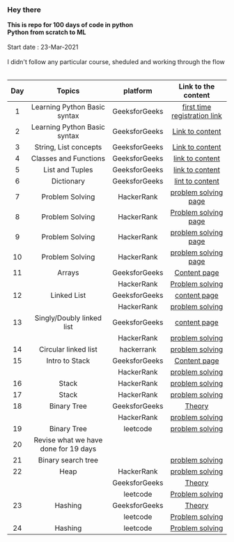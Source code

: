 ### Hey there
**This is repo for 100 days of code in python  
Python from scratch to ML**  
<br/>
Start date : 23-Mar-2021  
<br/>
I didn't follow any particular course, sheduled and working through the flow  
<br/>  

| Day    | Topics          | platform | Link to the content |
| :----: | :-------------: | :-----------: | :-----------------: |
| 1 | Learning Python Basic syntax | GeeksforGeeks | [first time registration link](https://practice.geeksforgeeks.org/batch/fork-python) |
| 2 | Learning Python Basic syntax | GeeksforGeeks | [Link to content](https://practice.geeksforgeeks.org/tracks/python-module-2/?batchId=119) |
| 3 | String, List concepts | GeeksforGeeks | [Link to content](https://practice.geeksforgeeks.org/tracks/python-module-3/?batchId=119) |
| 4 | Classes and Functions | GeeksforGeeks | [link to content](https://practice.geeksforgeeks.org/tracks/python-module-4/?batchId=119) |
| 5 | List and Tuples | GeeksforGeeks | [link to content](https://practice.geeksforgeeks.org/tracks/python-module-5/?batchId=119) |
| 6 | Dictionary | GeeksforGeeks | [lint to content](https://practice.geeksforgeeks.org/tracks/python-module-6/?batchId=119) |
| 7 | Problem Solving | HackerRank | [problem solving page](https://www.hackerrank.com/domains/python?badge_type=python) |
| 8 | Problem Solving | HackerRank | [Problem solving page](https://www.hackerrank.com/domains/python?badge_type=python) |
| 9 | Problem Solving | HackerRank | [problem solving page](https://www.hackerrank.com/domains/python?badge_type=python) |
| 10 | Problem Solving | HackerRank | [problem solving page](https://www.hackerrank.com/domains/python?badge_type=python) |
| 11 | Arrays | GeeksforGeeks | [Content page](https://www.geeksforgeeks.org/data-structures/) |
|  |  | HackerRank | [Problem solving](https://www.hackerrank.com/domains/data-structures) |
| 12 | Linked List | GeeksforGeeks | [content page](https://www.geeksforgeeks.org/data-structures/linked-list/) |
|  | | HackerRank | [problem solving](https://www.hackerrank.com/domains/data-structures?filters%5Bsubdomains%5D%5B%5D=linked-lists) |
| 13 | Singly/Doubly linked list |  GeeksforGeeks | [content page](https://www.geeksforgeeks.org/data-structures/linked-list/) |
| | | HackerRank | [problem solving](https://www.hackerrank.com/domains/data-structures?filters%5Bsubdomains%5D%5B%5D=linked-lists) |
| 14 | Circular linked list | hackerrank | [problem solving](https://www.hackerrank.com/domains/data-structures?filters%5Bsubdomains%5D%5B%5D=linked-lists) |
| 15 | Intro to Stack | GeeksforGeeks | [Content page](https://www.geeksforgeeks.org/stack-data-structure/) |
| | | HackerRank | [problem solving](https://www.hackerrank.com/domains/data-structures?filters%5Bsubdomains%5D%5B%5D=stacks) |
| 16 | Stack | HackerRank | [problem solving](https://www.hackerrank.com/domains/data-structures?filters%5Bsubdomains%5D%5B%5D=stacks) |
| 17 | Stack | HackerRank | [problem solving](https://www.hackerrank.com/domains/data-structures?filters%5Bsubdomains%5D%5B%5D=stacks) |
| 18 | Binary Tree | GeeksforGeeks | [Theory](https://www.geeksforgeeks.org/binary-tree-data-structure/) |
| | | HackerRank | [problem solving](https://www.hackerrank.com/domains/data-structures?filters%5Bsubdomains%5D%5B%5D=balanced-trees&badge_type=problem-solving) |
| 19 | Binary Tree | leetcode | [problem solving](https://leetcode.com/tag/tree/) |
| 20 | Revise what we have done for 19 days | | |
| 21 | Binary search tree | | [problem solving](https://leetcode.com/problemset/all/?topicSlugs=binary-search-tree) |
| 22 | Heap | HackerRank | [problem solving](https://www.hackerrank.com/domains/data-structures?filters%5Bsubdomains%5D%5B%5D=heap) |
| | | GeeksforGeeks | [Theory](https://www.geeksforgeeks.org/heap-data-structure/) |
| | | leetcode | [Problem solving](https://leetcode.com/tag/heap/) |
| 23 | Hashing | GeeksforGeeks | [Theory](https://leetcode.com/tag/hash-table/) |
| | | leetcode | [Problem solving](https://www.geeksforgeeks.org/hashing-data-structure/) |
| 24 | Hashing | leetcode | [Problem solving](https://www.geeksforgeeks.org/hashing-data-structure/) |